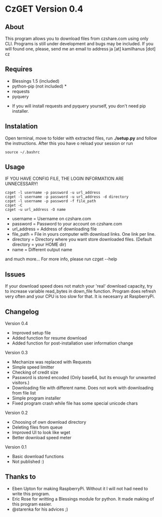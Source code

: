 CzGET Version 0.4
=====

About
-----
This program allows you to download files from czshare.com using only CLI. Programs is still under development and bugs may be included. If you will found one, please, send me an email to address ja [at] kamilhanus [dot] cz

Requires
-----
 - Blessings 1.5 (included)
 - python-pip (not included) *
 - requests
 - pyquery

* If you will install requests and pyquery yourself, you don't need pip installer.

Instalation
-----

Open terminal, move to folder with extracted files, run __./setup.py__ and follow the instructions.
After this you have o reload your session or run

    source ~/.bashrc

Usage
-----

IF YOU HAVE CONFIG FILE, THE LOGIN INFORMATION ARE UNNECESSARY!

    czget -l username -p password -u url_address
    czget -l username -p password -u url_address -d directory
    czget -l username -p password -f file_path 
    czget -C
    czget -u url_address -O name

 - username = Username on czshare.com
 - password = Password to your account on czshare.com
 - url_address = Address of downloading file
 - file_path = File in yours computer with download links. One link per line.
 - directory = Directory where you want store downloaded files. (Default directory = your HOME dir)
 - name = Different output name
 
 and much more... For more info, please run
	czget --help

Issues
-----
If your download speed does not match your 'real' download capacity, try to increase variable read_bytes in down_file function. Program does refresh very often and your CPU is too slow for that. It is necesarry at RaspberryPi.

Changelog
-----

Version 0.4
 - Improved setup file
 - Added function for resume download
 - Added function for post-installation user information change

Version 0.3
 - Mechanize was replaced with Requests
 - Simple speed limitter
 - Checking of credit size
 - Password is stored encoded (Only base64, but its enough for unwanted visitors.)
 - Downloading file with different name. Does not work with downloading from file list
 - Simple program installer
 - Fixed program crash while file has some special unicode chars

Version 0.2
 - Choosing of own download directory
 - Deleting files from queue
 - Improved UI to look like wget
 - Better download speed meter

Version 0.1
 - Basic download functions
 - Not published :)

Thanks to
-----
 - Eben Upton for making RaspberryPi. Without it I will not had need to write this program.
 - Eric Rose for writting a Blessings module for python. It made making of this program easier.
 - @starenka for his advices ;)
